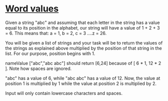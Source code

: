 # [Word values](https://www.codewars.com/kata/598d91785d4ce3ec4f000018) #

Given a string "abc" and assuming that each letter in the string has a value equal to its position in the alphabet, our string will have a value of 1 + 2 + 3 = 6. This means that: a = 1, b = 2, c = 3 ....z = 26.

You will be given a list of strings and your task will be to return the values of the strings as explained above multiplied by the position of that string in the list. For our purpose, position begins with 1.

nameValue ["abc","abc abc"] should return [6,24] because of [ 6 * 1, 12 * 2 ]. Note how spaces are ignored.

"abc" has a value of 6, while "abc abc" has a value of 12. Now, the value at position 1 is multiplied by 1 while the value at position 2 is multiplied by 2.

Input will only contain lowercase characters and spaces.
